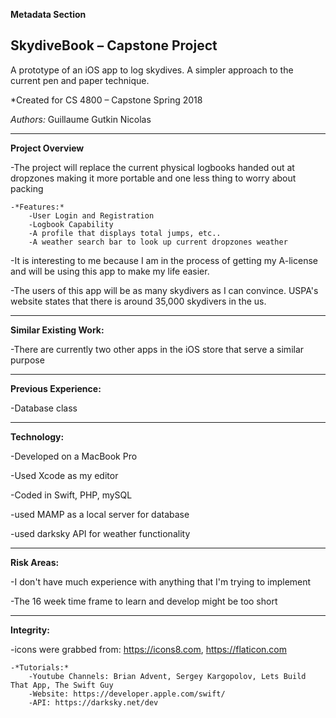 **Metadata Section**

## SkydiveBook – Capstone Project
A prototype of an iOS app to log skydives. A simpler approach to the current pen and paper technique.

*Created for CS 4800 – Capstone Spring 2018

*Authors:* Guillaume Gutkin Nicolas

---

**Project Overview**  

-The project will replace the current physical logbooks handed out at dropzones making it more portable and one less thing to worry about packing

    -*Features:*
        -User Login and Registration
        -Logbook Capability
        -A profile that displays total jumps, etc..
        -A weather search bar to look up current dropzones weather
    
-It is interesting to me because I am in the process of getting my A-license and will be using this app to make my life easier.
        
-The users of this app will be as many skydivers as I can convince. USPA's website states that there is around 35,000 skydivers in the us.

---

**Similar Existing Work:**

-There are currently two other apps in the iOS store that serve a similar purpose

---

**Previous Experience:**

-Database class

---

**Technology:**

-Developed on a MacBook Pro

-Used Xcode as my editor

-Coded in Swift, PHP, mySQL

-used MAMP as a local server for database

-used darksky API for weather functionality

---

**Risk Areas:**

-I don't have much experience with anything that I'm trying to implement

-The 16 week time frame to learn and develop might be too short

---

**Integrity:**

-icons were grabbed from: https://icons8.com, https://flaticon.com

    -*Tutorials:*
        -Youtube Channels: Brian Advent, Sergey Kargopolov, Lets Build That App, The Swift Guy
        -Website: https://developer.apple.com/swift/
        -API: https://darksky.net/dev
        

    


			 
